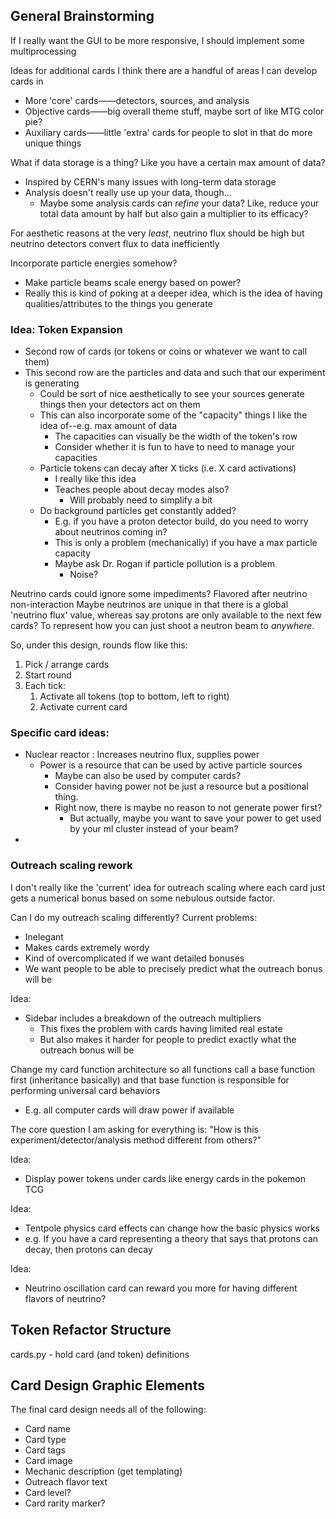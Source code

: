 ## General Brainstorming

If I really want the GUI to be more responsive, I should implement some multiprocessing

Ideas for additional cards
I think there are a handful of areas I can develop cards in
- More 'core' cards——detectors, sources, and analysis
- Objective cards——big overall theme stuff, maybe sort of like MTG color pie?
- Auxiliary cards——little 'extra' cards for people to slot in that do more unique things

What if data storage is a thing? Like you have a certain max amount of data?
- Inspired by CERN's many issues with long-term data storage
- Analysis doesn't really use up your data, though...
  - Maybe some analysis cards can _refine_ your data? Like, reduce your total data amount by half but also gain a multiplier to its efficacy?

For aesthetic reasons at the very _least_, neutrino flux should be high but neutrino detectors convert flux to data inefficiently

Incorporate particle energies somehow?
- Make particle beams scale energy based on power?
- Really this is kind of poking at a deeper idea, which is the idea of having qualities/attributes to the things you generate

### Idea: Token Expansion
- Second row of cards (or tokens or coins or whatever we want to call them)
- This second row are the particles and data and such that our experiment is generating
  - Could be sort of nice aesthetically to see your sources generate things then your detectors act on them
  - This can also incorporate some of the "capacity" things I like the idea of--e.g. max amount of data
    - The capacities can visually be the width of the token's row
    - Consider whether it is fun to have to need to manage your capacities
  - Particle tokens can decay after X ticks (i.e. X card activations)
    - I really like this idea
    - Teaches people about decay modes also?
      - Will probably need to simplify a bit
  - Do background particles get constantly added?
    - E.g. if you have a proton detector build, do you need to worry about neutrinos coming in?
    - This is only a problem (mechanically) if you have a max particle capacity
    - Maybe ask Dr. Rogan if particle pollution is a problem
      - Noise?

Neutrino cards could ignore some impediments? Flavored after neutrino non-interaction
Maybe neutrinos are unique in that there is a global 'neutrino flux' value, whereas say protons are only available to
the next few cards? To represent how you can just shoot a neutron beam to _anywhere_.

So, under this design, rounds flow like this:
1. Pick / arrange cards
2. Start round
3. Each tick:
   1. Activate all tokens (top to bottom, left to right)
   2. Activate current card

### Specific card ideas:
- Nuclear reactor : Increases neutrino flux, supplies power
  - Power is a resource that can be used by active particle sources
    - Maybe can also be used by computer cards?
    - Consider having power not be just a resource but a positional thing.
    - Right now, there is maybe no reason to not generate power first?
      - But actually, maybe you want to save your power to get used by your ml cluster instead of your beam?
- 
  

### Outreach scaling rework
I don't really like the 'current' idea for outreach scaling where each card just gets
a numerical bonus based on some nebulous outside factor.

Can I do my outreach scaling differently? Current problems:
- Inelegant
- Makes cards extremely wordy
- Kind of overcomplicated if we want detailed bonuses
- We want people to be able to precisely predict what the outreach bonus will be

Idea:
- Sidebar includes a breakdown of the outreach multipliers
  - This fixes the problem with cards having limited real estate
  - But also makes it harder for people to predict exactly what the outreach bonus will be

Change my card function architecture so all functions call a base function first (inheritance basically)
and that base function is responsible for performing universal card behaviors
- E.g. all computer cards will draw power if available

The core question I am asking for everything is:
"How is this experiment/detector/analysis method different from others?"

Idea:
- Display power tokens under cards like energy cards in the pokemon TCG

Idea:
- Tentpole physics card effects can change how the basic physics works
- e.g. If you have a card representing a theory that says that protons can decay, then protons can decay

Idea:
- Neutrino oscillation card can reward you more for having different flavors of neutrino?

## Token Refactor Structure
cards.py - hold card (and token) definitions


## Card Design Graphic Elements

The final card design needs all of the following:
- Card name
- Card type
- Card tags
- Card image
- Mechanic description (get templating)
- Outreach flavor text
- Card level?
- Card rarity marker?